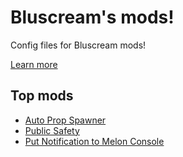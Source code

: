 # Bluscream's mods!

Config files for Bluscream mods!

[Learn more](https://github.com/Bluscream/cvr-mods/)

## Top mods

- [Auto Prop Spawner](https://github.com/Bluscream/cvr-mods/tree/master/PropSpawner#readme)
- [Public Safety](https://github.com/Bluscream/cvr-mods/tree/master/PublicSafety#readme)
- [Put Notification to Melon Console](https://github.com/Bluscream/cvr-mods/tree/master/NotificationLog#readme)